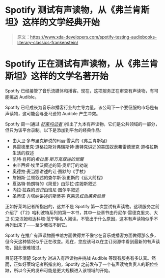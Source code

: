 # Spotify 测试有声读物，从《弗兰肯斯坦》这样的文学经典开始

> 原文：<https://www.xda-developers.com/spotify-testing-audiobooks-literary-classics-frankenstein/>

# Spotify 正在测试有声读物，从《弗兰肯斯坦》这样的文学名著开始

Spotify 已经接管了音乐流媒体和播客。现在，这项服务正在审查有声读物，有可能挑战 Audible。

Spotify 已经成长为音乐和播客行业的主导力量。该公司下一个要征服的市场是有声读物，这可能会与亚马逊的 Audible 产生冲突。

Spotify 周一(通过 *[好莱坞记者](https://www.hollywoodreporter.com/news/spotify-tests-audiobooks-with-frankenstein-jane-eyre-and-other-literary-classics-exclusive)* )推出了九本有声读物，它们是公共领域的一部分，但只为该平台录制。以下是添加到平台的经典作品:

*   由大卫·多布里克解说的玛丽·雪莱的《弗兰肯斯坦》
*   弗雷德里克·道格拉斯对弗瑞斯特·惠特克讲述的美国奴隶弗雷德里克·道格拉斯生活的叙述
*   凯特·肖邦的*希拉里·斯万克叙述的觉醒*
*   由辛西娅·埃里沃叙述的简·奥斯汀的劝说
*   奥德拉·麦当娜讲述的让·图默的《手杖》
*   詹姆斯·兰顿叙述的查尔斯·狄更斯的《远大前程》
*   夏洛特·勃朗特的《简爱》由莎拉·库姆斯叙述
*   内拉·拉森的*去世*由班尼·图尔平叙述
*   圣蒂诺·方塔纳讲述的斯蒂芬·克莱恩*红色英勇勋章*

正如好莱坞记者所指出的，这并不是 Spotify 第一次尝试有声读物。这项服务之前介绍了《T2》哈利波特系列的第一本书，其中一些章节由丹尼尔·雷德克里夫、大卫·贝克汉姆和达科塔·范宁等名人阅读。不管出于什么原因，这本有声读物似乎不再列出来了——至少我找不到它。

Spotify 在推广有声读物图书馆方面做得并不像它在音乐或播客方面做得那么多，但今天这种情况似乎正在改变。现在，您应该可以在主订阅源中看到最新的有声读物，因此很难错过。

目前还不清楚 Spotify 对进入有声读物并挑战 Audible 等现有服务有多认真。然而，正如好莱坞记者所指出的，Spotify 之前发布了一个有声读物负责人的职位空缺，所以今天的发布可能是更大规模进入该领域的开始。